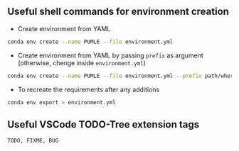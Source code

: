 ## Useful shell commands for environment creation 

- Create environment from YAML

```bash
conda env create --name PUMLE --file environment.yml
```

- Create environment from YAML by passing `prefix` as argument (otherwise, chenge inside `environment.yml`)

```bash
conda env create --name PUMLE --file environment.yml --prefix path/where/install
```

- To recreate the requirements after any additions

```bash
conda env export > environment.yml
```

## Useful VSCode TODO-Tree extension tags

```
TODO, FIXME, BUG
```